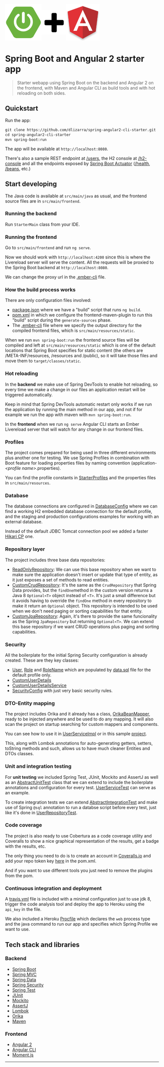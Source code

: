 <img src="src/main/frontend/public/boot-logo.png" height="120px"><img style="margin-bottom: 20px" src="src/main/frontend/public/plus.png" height="80px"><img src="src/main/frontend/public/ng-logo.png" height="120px">
# Spring Boot and Angular 2 starter app

> Starter webapp using Spring Boot on the backend and Angular 2 on the frontend, with 
Maven and Angular CLI as build tools and with hot reloading on both sides.

## Quickstart
Run the app:

    git clone https://github.com/dlizarra/spring-angular2-cli-starter.git
    cd spring-angular2-cli-starter
    mvn spring-boot:run

The app will be available at `http://localhost:8080`. 

There's also a sample REST endpoint at [/users](http://localhost:8080/users), the H2 console at [/h2-console](http://localhost:8080/h2-console) and all the endpoints exposed by [Spring Boot Actuator](http://docs.spring.io/spring-boot/docs/current/reference/html/production-ready-endpoints.html) ([/health](http://localhost:8080/health), [/beans](http://localhost:8080/beans), etc.)


## Start developing
The Java code is available at `src/main/java` as usual, and the frontend source files are in 
`src/main/frontend`.

### Running the backend
Run `StarterMain` class from your IDE.

### Running the frontend
Go to `src/main/frontend` and run `ng serve`.

Now we should work with `http://localhost:4200` since this is where the Livereload server will serve the content. All the requests will be proxied to the Spring Boot backend at `http://localhost:8080`.

We can change the proxy url in the [.ember-cli](src/main/frontend/.ember-cli) file.

### How the build process works
There are only  configuration files involved:

- [package.json](src/main/frontend/package.json) where we have a "build" script that runs `ng build`.
- [pom.xml](pom.xml#L139) in which we configure the frontend-maven-plugin to run this "build" script during the `generate-sources` phase.
- The [.ember-cli](src/main/frontend/.ember-cli) file where we specify the output directory for the compiled frontend files, which is `src/main/resources/static`.


When we run `mvn spring-boot:run` the frontend source files will be compiled and left at `src/main/resources/static` which is one of the default locations that Spring Boot specifies for static content (the others are /META-INF/resources, /resources and /public), so it will take those files and move them to `target/classes/static`.


### Hot reloading
In the **backend** we make use of Spring DevTools to enable hot reloading, 
so every time we make a change in our files an application restart will
be triggered automatically.

Keep in mind that Spring DevTools automatic restart only works if we run the 
application by running the main method in our app, and not if for example we run 
the app with maven with `mvn spring-boot:run`.

In the **frontend** when we run `ng serve` Angular CLI starts an Ember Livereload server that will watch for any change in our frontend files.

### Profiles

The project comes prepared for being used in three different environments plus 
another one for testing. We use Spring Profiles in combination with Boot feature for 
loading properties files by naming convention (application-*\<profile name\>*.properties).

You can find the profile constants in 
[StarterProfiles](src/main/java/com/dlizarra/starter/StarterProfiles.java) 
and the properties files in `src/main/resources`.

### Database
The database connections are configured in 
[DatabaseConfig](src/main/java/com/dlizarra/starter/DatabaseConfig.java)
where we can find a working H2 embedded database connection for the default profile, and the staging and production configurations examples for working with an external database.

Instead of the default JDBC Tomcat connection pool we added a faster [Hikari CP](https://github.com/brettwooldridge/HikariCP) one.

### Repository layer
The project includes three base data repositories:

- [ReadOnlyRepository](src/main/java/com/dlizarra/starter/support/jpa/ReadOnlyRepository.java): We can use this base repository when we want to make sure the application doesn't insert or update that type of entity, as it just exposes a set of methods to read entities.
- [CustomCrudRepository](src/main/java/com/dlizarra/starter/support/jpa/CustomCrudRepository.java): It's the same as the `CrudRepository` that Spring Data provides, but the `findOne`method in the custom version returns a Java 8 `Optional<T>` object instead of `<T>`. It's just a small difference but it avoids having to override the `findOne` method in every repository to make it return an `Optional` object. This repository is intended to be used when we don't need paging or sorting capabilities for that entity.
- [CustomJpaRepository](src/main/java/com/dlizarra/starter/support/jpa/CustomJpaRepository.java): Again, it's there to provide the same funcionality as the Spring `JpaRepository` but returning `Optional<T>`. We can extend this base repository if we want CRUD operations plus paging and sorting capabilities.

### Security
All the boilerplate for the initial Spring Security configuration is already created. These are they key classes:

- [User](src/main/java/com/dlizarra/starter/user/User.java), [Role](src/main/java/com/dlizarra/starter/role/Role.java) and  [RoleName](src/main/java/com/dlizarra/starter/role/RoleName.java) which are populated by [data.sql](src/main/resources/data.sql) file for the default profile only.
- [CustomUserDetails](src/main/java/com/dlizarra/starter/support/security/CustomUserDetails.java)
- [CustomUserDetailsService](src/main/java/com/dlizarra/starter/support/security/CustomUserDetailsService.java)
- [SecurityConfig](src/main/java/com/dlizarra/starter/SecurityConfig.java) with just very basic security rules.

### DTO-Entity mapping
The project includes Orika and it already has a class, [OrikaBeanMapper](src/main/java/com/dlizarra/starter/support/orika/OrikaBeanMapper.java), ready to be injected anywhere and be used to do any mapping. It will also scan the project on startup searching for custom mappers and components.

You can see how to use it in [UserServiceImpl](src/main/java/com/dlizarra/starter/user/UserServiceImpl.java) or in this sample [project](https://github.com/dlizarra/orika-spring-integration).

This, along with Lombok annotations for auto-generating getters, setters, toString methods and such, allows us to have much cleaner Entities and DTOs classes.

### Unit and integration testing
For **unit testing** we included Spring Test, JUnit, Mockito and AssertJ as well as an [AbstractUnitTest](src/test/java/com/dlizarra/starter/support/AbstractUnitTest.java) class that we can extend to include the boilerplate annotations and configuration for every test. [UserServiceTest](src/test/java/com/dlizarra/starter/user/UserServiceTest.java) can serve as an example.

To create integration tests we can extend [AbstractIntegrationTest](src/test/java/com/dlizarra/starter/support/AbstractIntegrationTest.java) and make use of Spring `@sql` annotation to run a databse script before every test, just like it's done in [UserRepositoryTest](src/test/java/com/dlizarra/starter/user/UserRepositoryTest.java).

### Code coverage
The project is also ready to use Cobertura as a code coverage utility and Coveralls to show a nice graphical representation of the results, get a badge with the results, etc. 

The only thing you need to do is to create an account in [Coveralls.io](http://coveralls.io) and add your repo token key [here](pom.xml#L134) in the pom.xml.

And if you want to use different tools you just need to remove the plugins from the pom.


### Continuous integration and deployment
A [travis.yml](.travis.yml) file is included with a minimal configuration just to use jdk 8, trigger the code analysis tool and deploy the app to Heroku using the `api_key` in the file. 

We also included a Heroku [Procfile](Procfile) which declares the `web` process type and the java command to run our app and specifies which Spring Profile we want to use.



## Tech stack and libraries
### Backend
- [Spring Boot](http://projects.spring.io/spring-boot/)
- [Spring MVC](http://docs.spring.io/autorepo/docs/spring/3.2.x/spring-framework-reference/html/mvc.html)
- [Spring Data](http://projects.spring.io/spring-data/)
- [Spring Security](http://projects.spring.io/spring-security/)
- [Spring Test](http://docs.spring.io/autorepo/docs/spring-framework/3.2.x/spring-framework-reference/html/testing.html)
- [JUnit](http://junit.org/)
- [Mockito](http://mockito.org/)
- [AssertJ](http://joel-costigliola.github.io/assertj/)
- [Lombok](https://projectlombok.org/)
- [Orika](http://orika-mapper.github.io/orika-docs/)
- [Maven](https://maven.apache.org/)

### Frontend
- [Angular 2](https://angular.io/)
- [Angular CLI](https://cli.angular.io/)
- [Moment.js](http://momentjs.com/)


---
